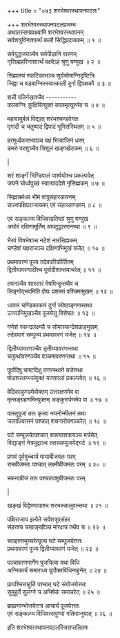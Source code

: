 +++
title = "०७३ शरभेश्वरस्थापनपटलः"

+++
शरभेश्वरस्थापनपटलप्रारम्भः    
अथातस्सम्प्रवक्ष्यामि शरभेश्वरस्थापनम्  
सर्वशत्रुविनाशार्त्थं कलौ सिद्धिप्रदायकम् ॥ १ ॥


सर्वयुद्धजयञ्चैव सर्वपीडानि वारणम्  
नृसिह्महरिनाशार्त्थं वक्ष्येऽहं श्रुणु षण्मुख ॥ २ ॥


सिह्मास्यं स्फटिकाभञ्च सूर्यसोमाग्निदृष्टिभिः  
जिह्वा च बडबाग्निस्स्यात्काली दुर्गा द्विपक्षकौ ॥ ३ ॥


शची पतिर्नखाश्चैव -----------  
कालाग्निः कुक्षिरित्युक्तं कालमृत्यूरुरेव च ॥ ४ ॥


महावायुर्बलं विद्यात् शरभश्चण्डवेगतः  
मृगादी च चतुष्पादं द्विपादं भूमिसंस्थितम् ॥ ५ ॥


हरमूर्ध्वकराभ्याञ्च पक्षं भित्वाजिनं धरम्  
डमरुं परशुञ्चैव त्रिशूलं खड्गखेटकम् ॥ ६ ॥



|  

शरं शार्ङ्गं भिण्डिपालं पार्श्वयोश्च प्रकल्पयेत्  
जघने चोर्ध्वपुच्छं स्यात्पाददेशे नृसिह्मकम् ॥ ७ ॥


सिह्मचर्मधरं भीमं शत्रुसंहारकारणम्  
साल्वपक्षिप्रराजाख्यम् एवं संहारताण्डवम् ॥ ८ ॥


एवं सङ्कल्प्य विधिवत्प्रतिष्ठां श्रुणु षण्मुख  
अघोरं दक्षिणामूर्तिम् आपदुद्धारणन्तथा ॥ ९ ॥


भैरवं विषभेषञ्च नटेशं नारसिह्मकम्  
चण्डेशं यक्षराजञ्च दक्षिणाभिमुखं यजेत् ॥ १० ॥


प्रथमावरणं पूज्य तदेवपरिकीर्तितम्  
द्वितीयावरणादींश्च पूर्वादीशान्तमाचरेत् ॥ ११ ॥


तपनञ्चैव शास्तारं मेषमिन्दुन्तथैव च  
लिङ्गोद्भवमिति ज्ञेयः प्रशस्तं पश्चिमामुखम् ॥ १२ ॥


धातारं चण्डिकाकारं दुर्गां ज्येष्ठाङ्गणस्तथा  
उत्तराभिमुखञ्चैव पूजयेत्तु विशेषतः ॥ १३ ॥


गणेशं स्कन्दलक्ष्म्यौ च सोमास्कन्देशप्राङ्मुखम्  
तदेवयागं सम्पूज्य प्रथमावरणं यजेत् ॥ १४ ॥


द्वितीय्यावरणञ्चैव तृतीय्यावरणन्तथा  
चतुर्त्थावरणञ्चैव पञ्चमावरणन्तथा ॥ १५ ॥


पूर्वादिषु चाष्टदिक्षु तत्तत्स्थाने यजेत्तथा  
षोडशस्तम्भसंयुक्तं यागशालां प्रकल्पयेत् ॥ १६ ॥


वेदिकाकुण्डमेवोक्तम् उत्तरक्षणमेव वा  
मृत्सङ्ग्रहणमित्युक्तम् अङ्कुरार्पणमेव वा ॥ १७ ॥


वास्तुपूजां ततः कृत्वा नयनोन्मीलनं तथा  
जलाधिवासनं पश्चात् शयनारोपणञ्चरेत् ॥ १८ ॥


घटे सम्पूजयेत्पश्चात् शक्त्याशक्त्यञ्च मर्चयेत्  
विद्याङ्गं नेत्रमुद्राञ्च ततस्सम्पूजयेद्घटे ॥ १९ ॥


प्रणवं पूर्वमुच्चार्य मायाबीजमतः परम्  
रामबीजमतः पश्चात् लक्ष्मीबीजमतः परम् ॥ २० ॥


स्कन्दबीजं ततः पश्चात्पशुबीजमतः परम्  

|  

खङ्खं विद्वेषणायाश्च शरभस्सालुवान्तथा ॥ २१ ॥


पक्षिराजाय इत्येते सर्वशत्रूपसंहर  
संहरश्च चखाङ्खीञ्च मांरक्षच तथैव च ॥ २२ ॥


स्वाहान्तमुच्चरेत्पूज्य घटे सम्पूजयेत्ततः  
प्रथमावरणं पूज्य द्वितीय्यावरणं यजेत् ॥ २३ ॥


पञ्चावरणमार्गेण पूजयित्वा यथा विधि  
अग्निकार्यं समाराध्य पूर्वोक्तविधिनाहुनेत् ॥ २४ ॥


प्रायश्चित्ताहुतिं पश्चात् घटे संयोजयेत्ततः  
सुमुहूर्ते सुलग्ने च अभिषेकं समाचरेत् ॥ २५ ॥


ब्राह्मणान्भोजयेत्तत्र आचार्यं पूजयेत्ततः  
एवं सङ्कल्प्य विधिवत्सपुण्यां गतिमाप्नुयात् ॥ २६ ॥


इति शरभेश्वरस्थापनपटलस्त्रिसप्ततितमः  
